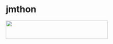 # jmthon

<p align="left"><a href="https://heroku.com/deploy?template=https://github.com/qesr23/roz"> <img src="https://img.shields.io/badge/Deploy%20To%20Heroku-purple?style=for-the-badge&logo=heroku" width="320" height="58.45"/></a></p>
